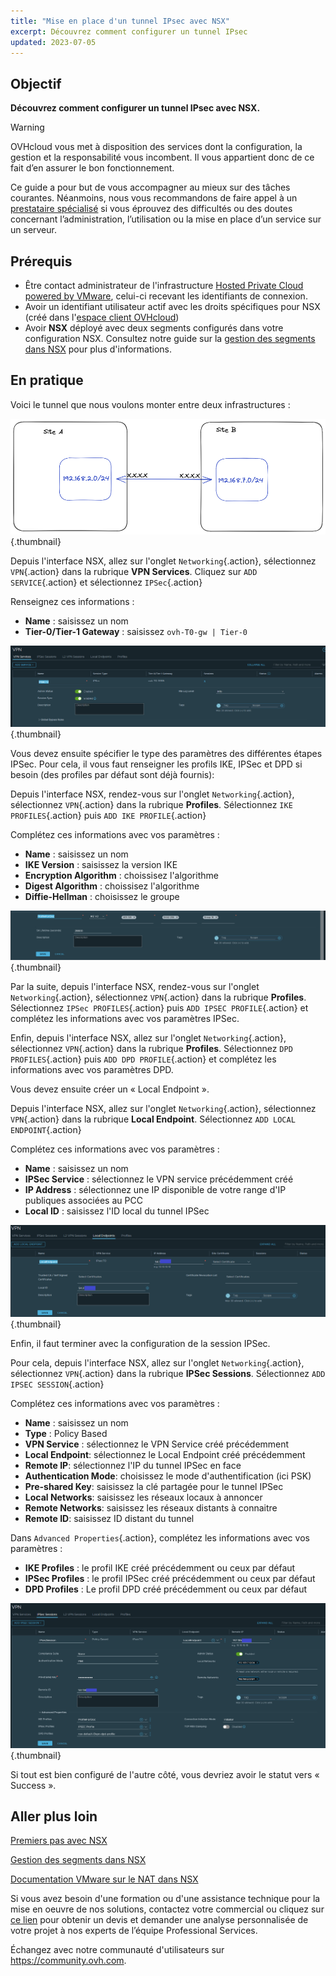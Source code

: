 ```yaml
---
title: "Mise en place d'un tunnel IPsec avec NSX"
excerpt: Découvrez comment configurer un tunnel IPsec
updated: 2023-07-05
---
```


## Objectif

**Découvrez comment configurer un tunnel IPsec avec NSX.**

> [!warning]
> OVHcloud vous met à disposition des services dont la configuration, la gestion et la responsabilité vous incombent. Il vous appartient donc de ce fait d’en assurer le bon fonctionnement.
>
> Ce guide a pour but de vous accompagner au mieux sur des tâches courantes. Néanmoins, nous vous recommandons de faire appel à un [prestataire spécialisé](https://partner.ovhcloud.com/fr/) si vous éprouvez des difficultés ou des doutes concernant l’administration, l’utilisation ou la mise en place d’un service sur un serveur.
>

## Prérequis

- Être contact administrateur de l'infrastructure [Hosted Private Cloud powered by VMware](https://www.ovhcloud.com/fr/enterprise/products/hosted-private-cloud/), celui-ci recevant les identifiants de connexion.
- Avoir un identifiant utilisateur actif avec les droits spécifiques pour NSX (créé dans l'[espace client OVHcloud](https://www.ovh.com/auth/?action=gotomanager&from=https://www.ovh.com/fr/&ovhSubsidiary=fr))
- Avoir **NSX** déployé avec deux segments configurés dans votre configuration NSX. Consultez notre guide sur la [gestion des segments dans NSX](/pages/cloud/private-cloud/nsx-02-segment-management) pour plus d'informations.

## En pratique

Voici le tunnel que nous voulons monter entre deux infrastructures :

![12 Create IPSec 01](images/12-create-ipsec-01.png){.thumbnail}

Depuis l'interface NSX, allez sur l'onglet `Networking`{.action}, sélectionnez `VPN`{.action} dans la rubrique **VPN Services**. Cliquez sur `ADD SERVICE`{.action} et sélectionnez `IPSec`{.action} 

Renseignez ces informations :

- **Name** : saisissez un nom 
- **Tier-0/Tier-1 Gateway** : saisissez `ovh-T0-gw | Tier-0`

![12 Create IPSec 02](images/12-create-ipsec-02.png){.thumbnail}

Vous devez ensuite spécifier le type des paramètres des différentes étapes IPSec. Pour cela, il vous faut renseigner les profils IKE, IPSec et DPD si besoin (des profiles par défaut sont déjà fournis):

Depuis l'interface NSX, rendez-vous sur l'onglet `Networking`{.action}, sélectionnez `VPN`{.action} dans la rubrique **Profiles**. Sélectionnez `IKE PROFILES`{.action} puis `ADD IKE PROFILE`{.action}

Complétez ces informations avec vos paramètres :

- **Name** : saisissez un nom
- **IKE Version** : saisissez la version IKE
- **Encryption Algorithm** : choissisez l'algorithme
- **Digest Algorithm** : choissisez l'algorithme
- **Diffie-Hellman** : choisissez le groupe

![12 Create IPSec 03](images/12-create-ipsec-03.png){.thumbnail}

Par la suite, depuis l'interface NSX, rendez-vous sur l'onglet `Networking`{.action}, sélectionnez `VPN`{.action} dans la rubrique **Profiles**. Sélectionnez `IPSec PROFILES`{.action} puis `ADD IPSEC PROFILE`{.action} et complétez les informations avec vos paramètres IPSec.

Enfin, depuis l'interface NSX, allez sur l'onglet `Networking`{.action}, sélectionnez `VPN`{.action} dans la rubrique **Profiles**. Sélectionnez `DPD PROFILES`{.action} puis `ADD DPD PROFILE`{.action} et complétez les informations avec vos paramètres DPD.

Vous devez ensuite créer un « Local Endpoint ».

Depuis l'interface NSX, allez sur l'onglet `Networking`{.action}, sélectionnez `VPN`{.action} dans la rubrique **Local Endpoint**. Sélectionnez `ADD LOCAL ENDPOINT`{.action} 

Complétez ces informations avec vos paramètres :

- **Name** : saisissez un nom
- **IPSec Service** : sélectionnez le VPN service précédemment créé
- **IP Address** :  sélectionnez une IP disponible de votre range d'IP publiques associées au PCC
- **Local ID** : saisissez l'ID local du tunnel IPSec

![12 Create IPSec 04](images/12-create-ipsec-04.png){.thumbnail}

Enfin, il faut terminer avec la configuration de la session IPSec.

Pour cela, depuis l'interface NSX, allez sur l'onglet `Networking`{.action}, sélectionnez `VPN`{.action} dans la rubrique **IPSec Sessions**. Sélectionnez `ADD IPSEC SESSION`{.action}

Complétez ces informations avec vos paramètres :

- **Name** : saisissez un nom
- **Type** : Policy Based
- **VPN Service** : sélectionnez le VPN Service créé précédemment
- **Local Endpoint**: sélectionnez le Local Endpoint créé précédemment
- **Remote IP**: sélectionnez l'IP du tunnel IPSec en face
- **Authentication Mode**: choisissez le mode d'authentification (ici PSK)
- **Pre-shared Key**: saisissez la clé partagée pour le tunnel IPSec
- **Local Networks**: saisissez les réseaux locaux à annoncer
- **Remote  Networks**: saisissez les réseaux distants à connaitre
- **Remote  ID**: saisissez ID distant du tunnel

Dans `Advanced Properties`{.action}, complétez les informations avec vos paramètres :

- **IKE Profiles** : le profil IKE créé précédemment ou ceux par défaut
- **IPSec Profiles** : le profil IPSec créé précédemment ou ceux par défaut
- **DPD Profiles** : Le profil DPD créé précédemment ou ceux par défaut

![12 Create IPSec 05](images/12-create-ipsec-05.png){.thumbnail}

Si tout est bien configuré de l'autre côté, vous devriez avoir le statut vers « Success ».

## Aller plus loin

[Premiers pas avec NSX](/pages/cloud/private-cloud/nsx-01-first-steps)

[Gestion des segments dans NSX](/pages/cloud/private-cloud/nsx-02-segment-management)

[Documentation VMware sur le NAT dans NSX](https://docs.vmware.com/fr/VMware-NSX-T-Data-Center/3.2/administration/GUID-7AD2C384-4303-4D6C-A44A-DEF45AA18A92.html)

Si vous avez besoin d'une formation ou d'une assistance technique pour la mise en oeuvre de nos solutions, contactez votre commercial ou cliquez sur [ce lien](https://www.ovhcloud.com/fr/professional-services/) pour obtenir un devis et demander une analyse personnalisée de votre projet à nos experts de l’équipe Professional Services.

Échangez avec notre communauté d'utilisateurs sur <https://community.ovh.com>.
